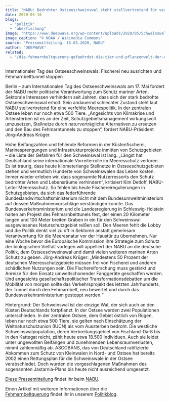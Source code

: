 ```yaml
---
title: "NABU: Bedrohter Ostseeschweinswal steht stellvertretend für verfehlte Meerespolitik"
date: 2020-05-16
blogs: 
  - "politik"
  - "überfischung"
image: "https://www.deepwave.org/wp-content/uploads/2020/05/Schweinswal.jpg"
image_caption: "© NOAA / Wikimedia Commons"
source: "Pressemitteilung, 15.05.2020, NABU"
author: "DEEPWAVE"
related: 
  - "/die-fehmarnbeltquerung-gefaehrdet-die-tier-und-pflanzenwelt-der-ostsee/"
---
```


Internationaler Tag des Ostseeschweinswals: Fischerei neu ausrichten und Fehmarnbelttunnel stoppen

Berlin – zum Internationalen Tag des Ostseeschweinswals am 17. Mai fordert der NABU mehr politische Verantwortung zum Schutz mariner Arten. Sektorale Interessen verhindern seit Jahren, dass sich der stark bedrohte Ostseeschweinswal erholt. Sein andauernd schlechter Zustand steht laut NABU stellvertretend für eine verfehlte Meerespolitik. In der zentralen Ostsee leben nur noch etwa 500 Tiere. „Angesichts von Klimakrise und Artensterben ist es an der Zeit, Schutzgebietsmanagement wirkungsvoll umzusetzen, Stellnetze durch naturverträgliche Alternativen zu ersetzen und den Bau des Fehmarntunnels zu stoppen“, fordert NABU-Präsident Jörg-Andreas Krüger.

Hohe Beifangzahlen und fehlende Reformen in der Küstenfischerei, Marinesprengungen und Infrastrukturprojekte inmitten von Schutzgebieten – die Liste der Gefahren für den Schweinswal ist lang. „Längst hat Deutschland seine internationale Vorreiterrolle im Meeresschutz verloren. Es ist traurig, dass heute kilometerlange Stellnetze in Ostseeschutzgebieten stehen und vermutlich Hunderte von Schweinswalen das Leben kosten. Immer wieder erleben wir, dass sogenannte Nutzerressorts den Schutz bedrohter Arten und Lebensräume verhindern“, kritisiert Kim Detloff, NABU-Leiter Meeresschutz. So fehlen bis heute Fischereiregulierungen in Schutzgebieten, da sich das federführende Bundeslandwirtschaftsministerium nicht mit dem Bundesumweltministerium auf dessen Maßnahmenvorschläge verständigen konnte. Das Bundesverkehrsministerium und die Landesregierung in Schleswig-Holstein halten am Projekt des Fehmarnbelttunels fest, der einen 20 Kilometer langen und 100 Meter breiten Graben in ein für den Schweinswal ausgewiesenes Naturschutzgebiet reißen soll. Den Meeren fehlt die Lobby und die Politik denkt viel zu oft in Sektoren anstatt gemeinsam Verantwortung für die Meeresnatur vor der Haustür zu übernehmen. Nur eine Woche bevor die Europäische Kommission ihre Strategie zum Schutz der biologischen Vielfalt vorlegen will appelliert der NABU an die deutsche Politik, dem Ostseeschweinswal und damit vielen weiteren marinen Arten Schutz zu geben. Jörg-Andreas Krüger: „Mindestens 50 Prozent der deutschen Meeresschutzgebiete müssen frei von Fischerei und anderen schädlichen Nutzungen sein. Die Fischereiforschung muss gestärkt und Anreize für den Einsatz umweltschonender Fanggeräte geschaffen werden. Und angesichts gesellschaftspolitischer Transformationsdebatten um die Mobilität von morgen sollte das Verkehrsprojekt des letzten Jahrhunderts, der Tunnel durch den Fehmarnbelt, neu bewertet und durch das Bundesverkehrsministerium gestoppt werden.“

Hintergrund: Der Schweinswal ist der einzige Wal, der sich auch an den Küsten Deutschlands fortpflanzt. In der Ostsee werden zwei Populationen unterschieden. In der zentralen Ostsee, dem Gebiet östlich von Rügen, leben nur noch etwa 500 Tiere, sie gelten nach Einschätzung der Weltnaturschutzunion (IUCN) als vom Aussterben bedroht. Die westliche Schweinswalpopulation, deren Verbreitungsgebiet von Fischland-Darß bis in den Kattegat reicht, zählt heute etwa 18.500 Individuen. Auch sie leidet unter ungewollten Beifängen und zunehmenden Lebensraumverlusten, nimmt zahlenmäßig ab. ASCOBANS, das von Deutschland ratifizierte Abkommen zum Schutz von Kleinwalen in Nord- und Ostsee hat bereits 2002 einen Rettungsplan für die Schweinswale in der Ostsee verabschiedet. Doch wurden die vorgeschlagenen Maßnahmen des sogenannten Jastarnia-Plans bis heute nicht ausreichend umgesetzt.

[Diese Pressemitteilung](https://www.nabu.de/presse/pressemitteilungen/www.birdlife.org/euroelections2009/www.birdlife.org/euroelections2009/www.NABU.de/www.france3.fr/emissions/thalassa/diffusions/index.php?popup=true&show=28972) findet ihr beim [NABU](https://www.nabu.de/).

Einen Artikel mit weiteren Informationen über die [Fehmarnbeltquerung](https://www.deepwave.org/die-fehmarnbeltquerung-gefaehrdet-die-tier-und-pflanzenwelt-der-ostsee/) findet ihr in unserem [Politikblog](https://www.deepwave.org/blogs/politik/).
